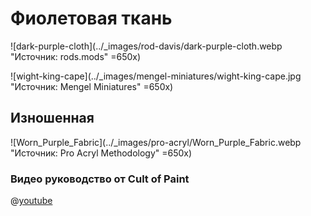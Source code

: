 # Фиолетовая ткань

![dark-purple-cloth](../_images/rod-davis/dark-purple-cloth.webp "Источник: rods.mods" =650x)

![wight-king-cape](../_images/mengel-miniatures/wight-king-cape.jpg "Источник: Mengel Miniatures" =650x)

## Изношенная

![Worn_Purple_Fabric](../_images/pro-acryl/Worn_Purple_Fabric.webp "Источник: Pro Acryl Methodology" =650x)

### Видео руководство от Cult of Paint

@[youtube](https://youtu.be/xGa8UF-oVaE?si=ZFVMeE4k2DsnHMIX)
